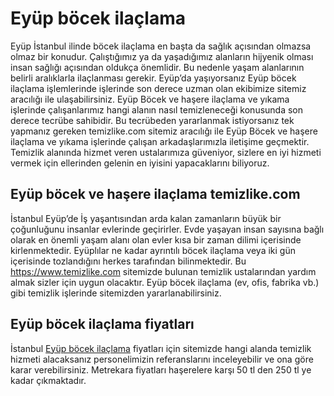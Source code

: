 # Eyüp böcek ilaçlama
Eyüp İstanbul ilinde böcek ilaçlama en başta da sağlık açısından olmazsa olmaz bir konudur. Çalıştığımız ya da yaşadığımız alanların hijyenik olması insan sağlığı açısından oldukça önemlidir. Bu nedenle yaşam alanlarının belirli aralıklarla ilaçlanması gerekir. Eyüp’da yaşıyorsanız Eyüp böcek ilaçlama işlemlerinde işlerinde son derece uzman olan ekibimize sitemiz aracılığı ile ulaşabilirsiniz. Eyüp Böcek ve haşere ilaçlama ve yıkama işlerinde çalışanlarımız hangi alanın nasıl temizleneceği konusunda son derece tecrübe sahibidir. Bu tecrübeden yararlanmak istiyorsanız tek yapmanız gereken temizlike.com sitemiz aracılığı ile Eyüp Böcek ve haşere ilaçlama ve yıkama işlerinde çalışan arkadaşlarımızla iletişime geçmektir. Temizlik alanında hizmet veren ustalarımıza güveniyor, sizlere en iyi hizmeti vermek için ellerinden gelenin en iyisini yapacaklarını biliyoruz.

## Eyüp böcek ve haşere ilaçlama temizlike.com

İstanbul Eyüp’de İş yaşantısından arda kalan zamanların büyük bir çoğunluğunu insanlar evlerinde geçirirler. Evde yaşayan insan sayısına bağlı olarak en önemli yaşam alanı olan evler kısa bir zaman dilimi içerisinde kirlenmektedir. Eyüplılar ne kadar ayrıntılı böcek ilaçlama veya iki gün içerisinde tozlandığını herkes tarafından bilinmektedir. Bu https://www.temizlike.com sitemizde bulunan temizlik ustalarından yardım almak sizler için uygun olacaktır. Eyüp böcek ilaçlama (ev, ofis, fabrika vb.) gibi temizlik işlerinde sitemizden yararlanabilirsiniz.

## Eyüp böcek ilaçlama fiyatları

İstanbul [Eyüp böcek ilaçlama](https://www.temizlike.com/eyup/) fiyatları için sitemizde hangi alanda temizlik hizmeti alacaksanız personelimizin referanslarını inceleyebilir ve ona göre karar verebilirsiniz. Metrekara fiyatları haşerelere karşı 50 tl den 250 tl ye kadar çıkmaktadır.
